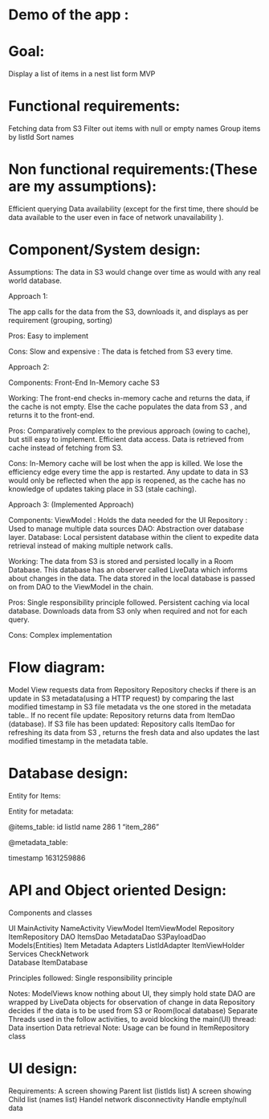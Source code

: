 <h1>Demo of the app :</h1>

<h1>Goal:</h1>
Display a list of items in a nest list form
MVP
<h1>Functional requirements:</h1>
Fetching data from S3
Filter out items with null or empty names
Group items by listId
Sort names

<h1>Non functional requirements:(These are my assumptions):</h1>
Efficient querying
Data availability (except for the first time, there should be data available to the user even in face of network unavailability ).

<h1>Component/System design:</h1>

Assumptions:
The data in S3 would change over time as would with any real world database.

Approach 1:



The app calls for the data from the S3, downloads it, and displays as per requirement (grouping, sorting)

Pros:
Easy to implement


Cons:
Slow and expensive :
The data is fetched from S3 every time.


Approach 2:



Components:
Front-End
In-Memory cache
S3 

Working:
The front-end checks in-memory cache and returns the data, if the cache is not empty. Else the cache populates the data from S3 , and returns it to the front-end.

Pros:
Comparatively complex to the previous approach (owing to cache), but still easy to implement.
Efficient data access. Data is retrieved from cache instead of fetching from S3. 

Cons:
In-Memory cache will be lost when the app is killed. We lose the efficiency edge every time the app is restarted.
Any update to data in S3 would only be reflected when the app is reopened, as the cache has no knowledge of updates taking place in S3 (stale caching).














Approach 3: (Implemented Approach)


Components:
ViewModel : Holds the data needed for the UI
Repository : Used to manage multiple data sources
DAO: Abstraction over database layer.
Database: Local persistent database within the client to expedite data retrieval instead of making multiple network calls.



Working: 
The data from S3 is stored and persisted locally in a Room Database. This database has an observer called LiveData which informs about changes in the data.
The data stored in the local database is passed on from DAO to the ViewModel in the chain. 


Pros:
Single responsibility principle followed.
Persistent caching via local database.
Downloads data from S3 only when required and not for each query.

Cons:
Complex implementation



<h1>Flow diagram: </h1>





Model View requests data from Repository
Repository checks if there is an update in S3 metadata(using a HTTP request) by comparing the last modified timestamp in S3 file metadata vs the one stored in the metadata table..
If no recent file update: 
Repository returns data from ItemDao (database).
If S3 file has been updated: 
Repository calls ItemDao for refreshing its data from S3 , returns the fresh data and also updates the last modified timestamp in the metadata table.




<h1>Database design:</h1>


Entity for Items:



Entity for metadata:



@items_table:
id
listId
name
286
1
“item_286”



@metadata_table:

timestamp
1631259886




<h1>API and Object oriented Design:</h1>

Components and classes





UI
MainActivity
NameActivity
ViewModel
ItemViewModel
Repository
ItemRepository
DAO
ItemsDao
MetadataDao
S3PayloadDao		
Models(Entities)
Item
Metadata
Adapters
ListIdAdapter
ItemViewHolder	
Services
CheckNetwork				
Database
ItemDatabase



Principles followed:
Single responsibility principle

Notes:
ModelViews know nothing about UI, they simply hold state
DAO are wrapped by LiveData objects for observation of change in data
Repository decides if the data is to be used from S3 or Room(local database)
Separate Threads used in the follow activities, to avoid blocking the main(UI) thread:
Data insertion
Data retrieval
Note: Usage can be found  in ItemRepository class

<h1>UI design:</h1>
Requirements:
A screen showing Parent list (listIds list)
A screen showing Child list (names list)
Handel network disconnectivity
Handle empty/null data

